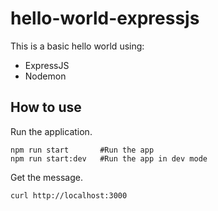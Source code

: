 # hello-world-expressjs

This is a basic hello world using:

- ExpressJS
- Nodemon

## How to use

Run the application.

```(shell)
npm run start       #Run the app
npm run start:dev   #Run the app in dev mode
```

Get the message.

```(shell)
curl http://localhost:3000
```

